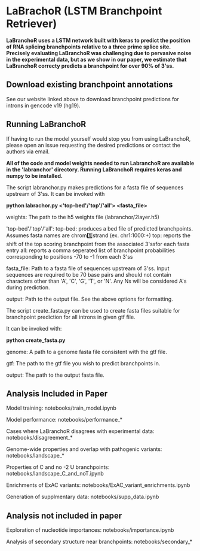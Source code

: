 # LaBrachoR (LSTM Branchpoint Retriever)

**LaBranchoR uses a LSTM network built with keras to predict the
position of RNA splicing branchpoints relative to a three prime
splice site. Precisely evaluating LaBranchoR was challenging due
to pervasive noise in the experimental data, but as we show in our
paper, we estimate that LaBranchoR correcty predicts a branchpoint
for over 90% of 3'ss.**

## Download existing branchpoint annotations

See our website linked above to download branchpoint predictions
for introns in gencode v19 (hg19).

## Running LaBranchoR

If having to run the model yourself would stop you from using LaBranchoR,
please open an issue requesting the desired predictions or contact the
authors via email.



**All of the code and model weights needed to run LabranchoR are available in
the 'labranchor' directory. Running LaBranchoR requires keras and numpy to be installed.**

The script labranchor.py makes predictions for a fasta file of sequences upstream of
3'ss. It can be invoked with

**python labrachor.py <weights> <'top-bed'/'top'/'all'> <fasta_file> <output>**

weights:
	The path to the h5 weights file (labranchor/2layer.h5)

'top-bed'/'top'/'all':
	top-bed: produces a bed file of predicted branchpoints. Assumes
		 fasta names are chrom:three:strand (ex. chr1:1000:+)
	top: reports the shift of the top scoring branchpoint from the
	     associated 3'ssfor each fasta entry
	all: reports a comma seperated list of branchpoint probabilities
	     corresponding to positions -70 to -1 from each 3'ss

fasta_file:
	Path to a fasta file of sequences upstream of 3'ss. Input sequences
	are required to be 70 base pairs and should not contain characters
	other than 'A', 'C', 'G', 'T', or 'N'. Any Ns will be considered A's
	during prediction.

output:
	Path to the output file. See the above options for formatting.

The script create_fasta.py can be used to create fasta files suitable for
branchpoint prediction for all introns in given gtf file.

It can be invoked with:

**python create_fasta.py <genome> <gtf> <output>**

genome:
	A path to a genome fasta file consistent with the gtf file.

gtf:
	The path to the gtf file you wish to predict branchpoints in.

output:
	The path to the output fasta file.

## Analysis Included in Paper

Model training: notebooks/train_model.ipynb

Model performance: notebooks/performance_*

Cases where LaBranchoR disagrees with experimental data: notebooks/disagreement_*

Genome-wide properties and overlap with pathogenic variants: notebooks/landscape_*

Properties of C and no -2 U branchpoints: notebooks/landscape_C_and_noT.ipynb

Enrichments of ExAC variants: notebooks/ExAC_variant_enrichments.ipynb

Generation of supplmentary data: notebooks/supp_data.ipynb

## Analysis not included in paper

Exploration of nucleotide importances: notebooks/importance.ipynb

Analysis of secondary structure near branchpoints: notebooks/secondary_*